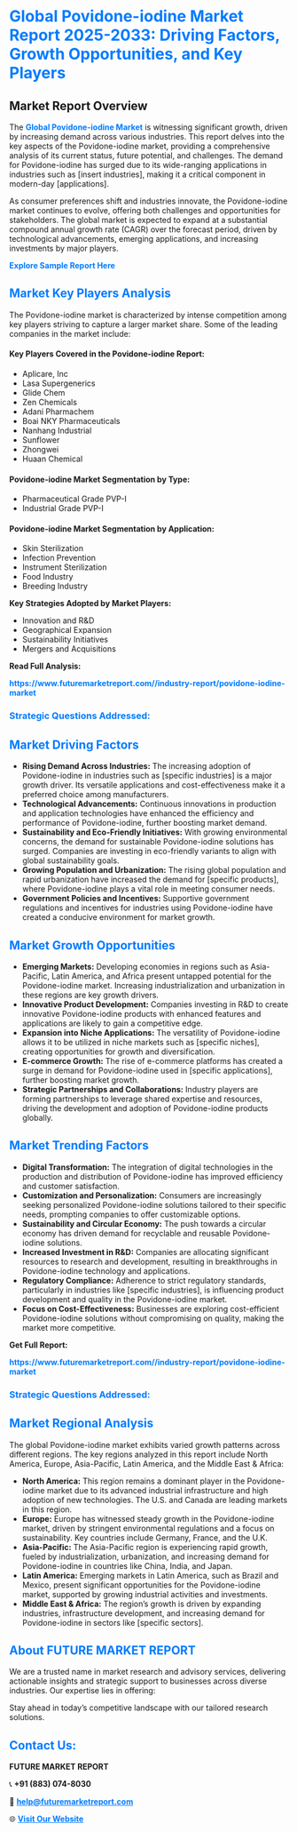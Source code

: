 <h1 style="color: #007BFF;">Global Povidone-iodine Market Report 2025-2033: Driving Factors, Growth Opportunities, and Key Players</h1>

<section id="overview">
<h2>Market Report Overview</h2>
<p>The <a href="https://www.futuremarketreport.com//industry-report/povidone-iodine-market" style="color: #007BFF; text-decoration: none;"><strong>Global Povidone-iodine Market</strong></a> is witnessing significant growth, driven by increasing demand across various industries. This report delves into the key aspects of the Povidone-iodine market, providing a comprehensive analysis of its current status, future potential, and challenges. The demand for Povidone-iodine has surged due to its wide-ranging applications in industries such as [insert industries], making it a critical component in modern-day [applications].</p>
<p>As consumer preferences shift and industries innovate, the Povidone-iodine market continues to evolve, offering both challenges and opportunities for stakeholders. The global market is expected to expand at a substantial compound annual growth rate (CAGR) over the forecast period, driven by technological advancements, emerging applications, and increasing investments by major players.</p>
</section>

<section id="overview">
<p><a href="https://www.futuremarketreport.com//request-sample/reportId=58427" style="color: #007BFF; text-decoration: none;"><strong>Explore Sample Report Here</strong></a></p>
</section>

<section id="key-players">
<h2 style="color: #007BFF;">Market Key Players Analysis</h2>
<p>The Povidone-iodine market is characterized by intense competition among key players striving to capture a larger market share. Some of the leading companies in the market include:</p>
<h4>Key Players Covered in the Povidone-iodine Report:</h4>
<ul><li>Aplicare, Inc</li><li>Lasa Supergenerics</li><li>Glide Chem</li><li>Zen Chemicals</li><li>Adani Pharmachem</li><li>Boai NKY Pharmaceuticals</li><li>Nanhang Industrial</li><li>Sunflower</li><li>Zhongwei</li><li>Huaan Chemical</li></ul>
<h4>Povidone-iodine Market Segmentation by Type:</h4>
<ul><li>Pharmaceutical Grade PVP-I</li><li>Industrial Grade PVP-I</li></ul>

<h4>Povidone-iodine Market Segmentation by Application:</h4>
<ul><li>Skin Sterilization</li><li>Infection Prevention</li><li>Instrument Sterilization</li><li>Food Industry</li><li>Breeding Industry</li></ul>
<p><strong>Key Strategies Adopted by Market Players:</strong></p>
<ul>
<li>Innovation and R&D</li>
<li>Geographical Expansion</li>
<li>Sustainability Initiatives</li>
<li>Mergers and Acquisitions</li>
</ul>
</section>

<section>
<p><strong>Read Full Analysis: </strong></p><a href="https://www.futuremarketreport.com//industry-report/povidone-iodine-market" style="color: #007BFF; text-decoration: none;"><strong>https://www.futuremarketreport.com//industry-report/povidone-iodine-market</strong></a>
<h3 style="color: #007BFF;">Strategic Questions Addressed:</h3>
</section>

<section id="driving-factors">
<h2 style="color: #007BFF;">Market Driving Factors</h2>
<ul>
<li><strong>Rising Demand Across Industries:</strong> The increasing adoption of Povidone-iodine in industries such as [specific industries] is a major growth driver. Its versatile applications and cost-effectiveness make it a preferred choice among manufacturers.</li>
<li><strong>Technological Advancements:</strong> Continuous innovations in production and application technologies have enhanced the efficiency and performance of Povidone-iodine, further boosting market demand.</li>
<li><strong>Sustainability and Eco-Friendly Initiatives:</strong> With growing environmental concerns, the demand for sustainable Povidone-iodine solutions has surged. Companies are investing in eco-friendly variants to align with global sustainability goals.</li>
<li><strong>Growing Population and Urbanization:</strong> The rising global population and rapid urbanization have increased the demand for [specific products], where Povidone-iodine plays a vital role in meeting consumer needs.</li>
<li><strong>Government Policies and Incentives:</strong> Supportive government regulations and incentives for industries using Povidone-iodine have created a conducive environment for market growth.</li>
</ul>
</section>

<section id="growth-opportunities">
<h2 style="color: #007BFF;">Market Growth Opportunities</h2>
<ul>
<li><strong>Emerging Markets:</strong> Developing economies in regions such as Asia-Pacific, Latin America, and Africa present untapped potential for the Povidone-iodine market. Increasing industrialization and urbanization in these regions are key growth drivers.</li>
<li><strong>Innovative Product Development:</strong> Companies investing in R&D to create innovative Povidone-iodine products with enhanced features and applications are likely to gain a competitive edge.</li>
<li><strong>Expansion into Niche Applications:</strong> The versatility of Povidone-iodine allows it to be utilized in niche markets such as [specific niches], creating opportunities for growth and diversification.</li>
<li><strong>E-commerce Growth:</strong> The rise of e-commerce platforms has created a surge in demand for Povidone-iodine used in [specific applications], further boosting market growth.</li>
<li><strong>Strategic Partnerships and Collaborations:</strong> Industry players are forming partnerships to leverage shared expertise and resources, driving the development and adoption of Povidone-iodine products globally.</li>
</ul>
</section>

<section id="trending-factors">
<h2 style="color: #007BFF;">Market Trending Factors</h2>
<ul>
<li><strong>Digital Transformation:</strong> The integration of digital technologies in the production and distribution of Povidone-iodine has improved efficiency and customer satisfaction.</li>
<li><strong>Customization and Personalization:</strong> Consumers are increasingly seeking personalized Povidone-iodine solutions tailored to their specific needs, prompting companies to offer customizable options.</li>
<li><strong>Sustainability and Circular Economy:</strong> The push towards a circular economy has driven demand for recyclable and reusable Povidone-iodine solutions.</li>
<li><strong>Increased Investment in R&D:</strong> Companies are allocating significant resources to research and development, resulting in breakthroughs in Povidone-iodine technology and applications.</li>
<li><strong>Regulatory Compliance:</strong> Adherence to strict regulatory standards, particularly in industries like [specific industries], is influencing product development and quality in the Povidone-iodine market.</li>
<li><strong>Focus on Cost-Effectiveness:</strong> Businesses are exploring cost-efficient Povidone-iodine solutions without compromising on quality, making the market more competitive.</li>
</ul>
</section>

<section>
<p><strong>Get Full Report: </strong></p><a href="https://www.futuremarketreport.com//industry-report/povidone-iodine-market" style="color: #007BFF; text-decoration: none;"><strong>https://www.futuremarketreport.com//industry-report/povidone-iodine-market</strong></a>
<h3 style="color: #007BFF;">Strategic Questions Addressed:</h3>
</section>


<section id="regional-analysis">
<h2 style="color: #007BFF;">Market Regional Analysis</h2>
<p>The global Povidone-iodine market exhibits varied growth patterns across different regions. The key regions analyzed in this report include North America, Europe, Asia-Pacific, Latin America, and the Middle East & Africa:</p>
<ul>
<li><strong>North America:</strong> This region remains a dominant player in the Povidone-iodine market due to its advanced industrial infrastructure and high adoption of new technologies. The U.S. and Canada are leading markets in this region.</li>
<li><strong>Europe:</strong> Europe has witnessed steady growth in the Povidone-iodine market, driven by stringent environmental regulations and a focus on sustainability. Key countries include Germany, France, and the U.K.</li>
<li><strong>Asia-Pacific:</strong> The Asia-Pacific region is experiencing rapid growth, fueled by industrialization, urbanization, and increasing demand for Povidone-iodine in countries like China, India, and Japan.</li>
<li><strong>Latin America:</strong> Emerging markets in Latin America, such as Brazil and Mexico, present significant opportunities for the Povidone-iodine market, supported by growing industrial activities and investments.</li>
<li><strong>Middle East & Africa:</strong> The region’s growth is driven by expanding industries, infrastructure development, and increasing demand for Povidone-iodine in sectors like [specific sectors].</li>
</ul>
</section>

<footer>
<h2 style="color: #007BFF;">About FUTURE MARKET REPORT</h2>
<p>We are a trusted name in market research and advisory services, delivering actionable insights and strategic support to businesses across diverse industries. Our expertise lies in offering:</p>

<p>Stay ahead in today’s competitive landscape with our tailored research solutions.</p>

<h2 style="color: #007BFF;">Contact Us:</h2>
<p><strong>FUTURE MARKET REPORT</strong></p>
<p>📞 <strong>+91 (883) 074-8030</strong></p>
<p>📧 <strong><a href="mailto:help@futuremarketreport.com" style="color: #007BFF;">help@futuremarketreport.com</a></strong></p>
<p>🌐 <strong><a href="https://www.futuremarketreport.com/" style="color: #007BFF;">Visit Our Website</a></strong></p>
</footer>